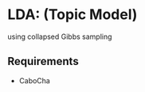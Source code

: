 LDA: (Topic Model)
====================================================
using collapsed Gibbs sampling 


Requirements
------------

- CaboCha

